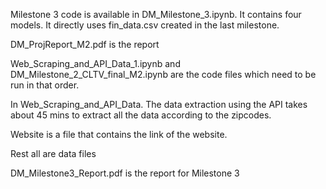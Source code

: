 Milestone 3 code is available in DM_Milestone_3.ipynb. It contains four models. It directly uses fin_data.csv created in the last milestone.

DM_ProjReport_M2.pdf is the report 

Web_Scraping_and_API_Data_1.ipynb and DM_Milestone_2_CLTV_final_M2.ipynb are the code files which need to be run in that order. 

In Web_Scraping_and_API_Data. The data extraction using the API takes about 45 mins to extract all the data according to the zipcodes. 

Website is a file that contains the link of the website. 

Rest all are data files 

DM_Milestone3_Report.pdf is the report for Milestone 3
